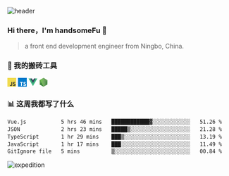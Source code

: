 ![header](https://raw.githubusercontent.com/fzq1998/fzq1998/master/header.png)

### Hi there，I'm handsomeFu 👋

> a front end development engineer from Ningbo, China.

### 🔧 我的搬砖工具
<code><img height="20" src="https://raw.githubusercontent.com/github/explore/80688e429a7d4ef2fca1e82350fe8e3517d3494d/topics/javascript/javascript.png" alt="javascript"></code>
<code><img height="20" src="https://raw.githubusercontent.com/github/explore/80688e429a7d4ef2fca1e82350fe8e3517d3494d/topics/typescript/typescript.png" alt="typescript"></code>
<code><img height="20" src="https://raw.githubusercontent.com/github/explore/80688e429a7d4ef2fca1e82350fe8e3517d3494d/topics/vue/vue.png" alt="vue"></code>
<code><img height="20" src="https://raw.githubusercontent.com/github/explore/80688e429a7d4ef2fca1e82350fe8e3517d3494d/topics/nodejs/nodejs.png" alt="nodejs"></code>



### 📊 这周我都写了什么
<!--START_SECTION:waka-->

```txt
Vue.js           5 hrs 46 mins   ████████████▓░░░░░░░░░░░░   51.26 %
JSON             2 hrs 23 mins   █████▒░░░░░░░░░░░░░░░░░░░   21.28 %
TypeScript       1 hr 29 mins    ███▒░░░░░░░░░░░░░░░░░░░░░   13.19 %
JavaScript       1 hr 17 mins    ███░░░░░░░░░░░░░░░░░░░░░░   11.49 %
GitIgnore file   5 mins          ▒░░░░░░░░░░░░░░░░░░░░░░░░   00.84 %
```

<!--END_SECTION:waka-->


![expedition](https://raw.githubusercontent.com/fzq1998/fzq1998/master/expedition.gif)


